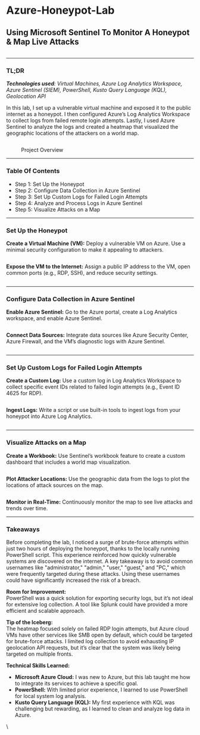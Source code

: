 # Azure-Honeypot-Lab

## Using Microsoft Sentinel To Monitor A Honeypot & Map Live Attacks

<figure><img src=".gitbook/assets/image (9).png" alt=""><figcaption></figcaption></figure>

***

### TL;DR

_**Technologies used**: Virtual Machines, Azure Log Analytics Workspace, Azure Sentinel (SIEM), PowerShell, Kusto Query Language (KQL), Geolocation API_

In this lab, I set up a vulnerable virtual machine and exposed it to the public internet as a honeypot. I then configured Azure’s Log Analytics Workspace to collect logs from failed remote login attempts. Lastly, I used Azure Sentinel to analyze the logs and created a heatmap that visualized the geographic locations of the attackers on a world map.

<figure><img src=".gitbook/assets/Screenshot 2024-08-13 091539 (1).png" alt=""><figcaption><p>Project Overview</p></figcaption></figure>

***

### Table Of Contents

* Step 1: Set Up the Honeypot
* Step 2: Configure Data Collection in Azure Sentinel
* Step 3: Set Up Custom Logs for Failed Login Attempts
* Step 4: Analyze and Process Logs in Azure Sentinel
* Step 5: Visualize Attacks on a Map

***

### Set Up the Honeypot

**Create a Virtual Machine (VM):** Deploy a vulnerable VM on Azure. Use a minimal security configuration to make it appealing to attackers.

<figure><img src=".gitbook/assets/image.png" alt=""><figcaption></figcaption></figure>

**Expose the VM to the Internet:** Assign a public IP address to the VM, open common ports (e.g., RDP, SSH), and reduce security settings.

<figure><img src=".gitbook/assets/Screenshot 2024-08-13 095331.png" alt=""><figcaption></figcaption></figure>

***

### Configure Data Collection in Azure Sentinel

**Enable Azure Sentinel:** Go to the Azure portal, create a Log Analytics workspace, and enable Azure Sentinel.

<figure><img src=".gitbook/assets/image (1).png" alt=""><figcaption></figcaption></figure>

**Connect Data Sources:** Integrate data sources like Azure Security Center, Azure Firewall, and the VM’s diagnostic logs with Azure Sentinel.

<figure><img src=".gitbook/assets/image (2).png" alt=""><figcaption></figcaption></figure>

***

### Set Up Custom Logs for Failed Login Attempts

**Create a Custom Log:** Use a custom log in Log Analytics Workspace to collect specific event IDs related to failed login attempts (e.g., Event ID 4625 for RDP).

<figure><img src=".gitbook/assets/image (3).png" alt=""><figcaption></figcaption></figure>

**Ingest Logs:** Write a script or use built-in tools to ingest logs from your honeypot into Azure Log Analytics.

<figure><img src=".gitbook/assets/image (4).png" alt=""><figcaption></figcaption></figure>

***

### Visualize Attacks on a Map

**Create a Workbook:** Use Sentinel’s workbook feature to create a custom dashboard that includes a world map visualization.

<figure><img src=".gitbook/assets/image (7).png" alt=""><figcaption></figcaption></figure>

**Plot Attacker Locations:** Use the geographic data from the logs to plot the locations of attack sources on the map.

<figure><img src=".gitbook/assets/image (8).png" alt=""><figcaption></figcaption></figure>

**Monitor in Real-Time:** Continuously monitor the map to see live attacks and trends over time.

***

### Takeaways

Before completing the lab, I noticed a surge of brute-force attempts within just two hours of deploying the honeypot, thanks to the locally running PowerShell script. This experience reinforced how quickly vulnerable systems are discovered on the internet. A key takeaway is to avoid common usernames like "administrator," "admin," "user," "guest," and "PC," which were frequently targeted during these attacks. Using these usernames could have significantly increased the risk of a breach.

**Room for Improvement:**\
PowerShell was a quick solution for exporting security logs, but it’s not ideal for extensive log collection. A tool like Splunk could have provided a more efficient and scalable approach.

**Tip of the Iceberg:**\
The heatmap focused solely on failed RDP login attempts, but Azure cloud VMs have other services like SMB open by default, which could be targeted for brute-force attacks. I limited log collection to avoid exhausting IP geolocation API requests, but it’s clear that the system was likely being targeted on multiple fronts.

**Technical Skills Learned:**

* **Microsoft Azure Cloud:** I was new to Azure, but this lab taught me how to integrate its services to achieve a specific goal.
* **PowerShell:** With limited prior experience, I learned to use PowerShell for local system log analysis.
* **Kusto Query Language (KQL):** My first experience with KQL was challenging but rewarding, as I learned to clean and analyze log data in Azure.

\
